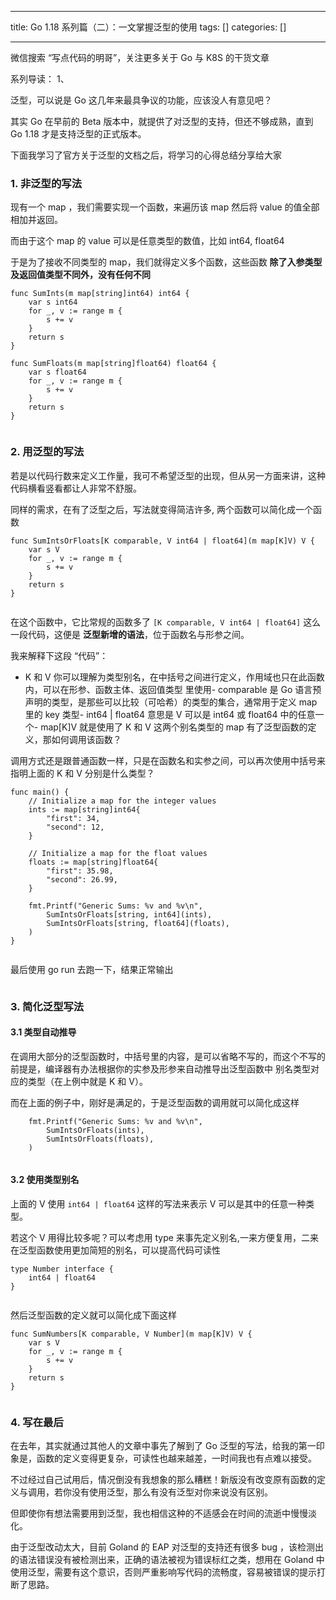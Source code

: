 
--- 
title:  Go 1.18 系列篇（二）：一文掌握泛型的使用 
tags: []
categories: [] 

---
>  
 微信搜索 “写点代码的明哥”，关注更多关于 Go 与 K8S 的干货文章 


系列导读： 1、

泛型，可以说是 Go 这几年来最具争议的功能，应该没人有意见吧？

其实 Go 在早前的 Beta 版本中，就提供了对泛型的支持，但还不够成熟，直到 Go 1.18 才是支持泛型的正式版本。

下面我学习了官方关于泛型的文档之后，将学习的心得总结分享给大家

### 1. 非泛型的写法

现有一个 map ，我们需要实现一个函数，来遍历该 map 然后将 value 的值全部相加并返回。

而由于这个 map 的 value 可以是任意类型的数值，比如 int64, float64

于是为了接收不同类型的 map，我们就得定义多个函数，这些函数 **除了入参类型及返回值类型不同外，没有任何不同**

```
func SumInts(m map[string]int64) int64 {
    var s int64
    for _, v := range m {
        s += v
    }
    return s
}

func SumFloats(m map[string]float64) float64 {
    var s float64
    for _, v := range m {
        s += v
    }
    return s
}


```

### 2. 用泛型的写法

若是以代码行数来定义工作量，我可不希望泛型的出现，但从另一方面来讲，这种代码横看竖看都让人非常不舒服。

同样的需求，在有了泛型之后，写法就变得简洁许多, 两个函数可以简化成一个函数

```
func SumIntsOrFloats[K comparable, V int64 | float64](m map[K]V) V {
    var s V
    for _, v := range m {
        s += v
    }
    return s
}


```

在这个函数中，它比常规的函数多了 `[K comparable, V int64 | float64]` 这么一段代码，这便是 **泛型新增的语法**，位于函数名与形参之间。

我来解释下这段 “代码”：
- K 和 V 你可以理解为类型别名，在中括号之间进行定义，作用域也只在此函数内，可以在形参、函数主体、返回值类型 里使用- comparable 是 Go 语言预声明的类型，是那些可以比较（可哈希）的类型的集合，通常用于定义 map 里的 key 类型- int64 | float64 意思是 V 可以是 int64 或 float64 中的任意一个- map[K]V 就是使用了 K 和 V 这两个别名类型的 map
有了泛型函数的定义，那如何调用该函数？

调用方式还是跟普通函数一样，只是在函数名和实参之间，可以再次使用中括号来指明上面的 K 和 V 分别是什么类型？

```
func main() {
    // Initialize a map for the integer values
    ints := map[string]int64{
        "first": 34,
        "second": 12,
    }

    // Initialize a map for the float values
    floats := map[string]float64{
        "first": 35.98,
        "second": 26.99,
    }

    fmt.Printf("Generic Sums: %v and %v\n",
        SumIntsOrFloats[string, int64](ints),
        SumIntsOrFloats[string, float64](floats),
    )
}


```

最后使用 go run 去跑一下，结果正常输出

<img src="https://img-blog.csdnimg.cn/img_convert/e8a089b3fb18ef99dd3441e9bae18164.png" alt="">

### 3. 简化泛型写法

#### 3.1 类型自动推导

在调用大部分的泛型函数时，中括号里的内容，是可以省略不写的，而这个不写的前提是，编译器有办法根据你的实参及形参来自动推导出泛型函数中 别名类型对应的类型（在上例中就是 K 和 V）。

而在上面的例子中，刚好是满足的，于是泛型函数的调用就可以简化成这样

```
    fmt.Printf("Generic Sums: %v and %v\n",
        SumIntsOrFloats(ints),
        SumIntsOrFloats(floats),
    )


```

#### 3.2 使用类型别名

上面的 V 使用 `int64 | float64` 这样的写法来表示 V 可以是其中的任意一种类型。

若这个 V 用得比较多呢？可以考虑用 type 来事先定义别名,一来方便复用，二来在泛型函数使用更加简短的别名，可以提高代码可读性

```
type Number interface {
    int64 | float64
}


```

然后泛型函数的定义就可以简化成下面这样

```
func SumNumbers[K comparable, V Number](m map[K]V) V {
    var s V
    for _, v := range m {
        s += v
    }
    return s
}


```

### 4. 写在最后

在去年，其实就通过其他人的文章中事先了解到了 Go 泛型的写法，给我的第一印象是，函数的定义变得更复杂，可读性也越来越差，一时间我也有点难以接受。

不过经过自己试用后，情况倒没有我想象的那么糟糕！新版没有改变原有函数的定义与调用，若你没有使用泛型，那么有没有泛型对你来说没有区别。

但即使你有想法需要用到泛型，我也相信这种的不适感会在时间的流逝中慢慢淡化。

由于泛型改动太大，目前 Goland 的 EAP 对泛型的支持还有很多 bug ，该检测出的语法错误没有被检测出来，正确的语法被视为错误标红之类，想用在 Goland 中使用泛型，需要有这个意识​，否则严重影响写代码的流畅度，容易被错误的提示打断了思路。

<img src="https://img-blog.csdnimg.cn/898b64e4ac064b4989f18bf8afbaba31.png?x-oss-process=image/watermark,type_d3F5LXplbmhlaQ,shadow_50,text_Q1NETiBA5YaZ5Luj56CB55qE5piO5ZOl,size_20,color_FFFFFF,t_70,g_se,x_16" alt="">
